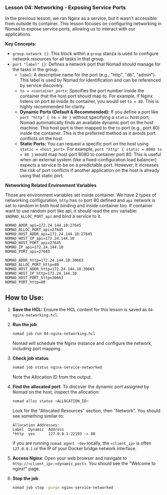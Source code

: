 ### Lesson 04: Networking - Exposing Service Ports

In the previous lesson, we ran Nginx as a service, but it wasn't accessible from outside its container. This lesson focuses on configuring networking in Nomad to expose service ports, allowing us to interact with our applications.

**Key Concepts:**

*   `group.network {}`: This block within a `group` stanza is used to configure network resources for all tasks in that group.
*   `port "label" {}`: Defines a network port that Nomad should manage for the tasks in the group.
    *   `label`: A descriptive name for the port (e.g., "http", "db", "admin"). This label is used by Nomad for identification and can be referenced by service discovery.
    *   `to = <container_port>`: Specifies the port number inside the container that the host port should map to. For example, if Nginx listens on port `80` inside its container, you would set `to = 80`. This is highly recommended for clarity.
    *   **Dynamic Ports (Default & Recommended):** If you define a port like `port "http" { to = 80 }` without specifying a `static` host port, Nomad automatically finds an available dynamic port on the host machine. This host port is then mapped to the `to` port (e.g., port 80) inside the container. This is the preferred method as it avoids port conflicts on the host.
    *   **Static Ports:** You can request a specific port on the host using `static = <host_port>`. For example, `port "http" { static = 8080 to = 80 }` would map host port 8080 to container port 80. This is useful when an external system (like a fixed-configuration load balancer) expects a service to be on a predictable port. However, it increases the risk of port conflicts if another application on the host is already using that static port.

**Networking Related Environment Variables**

Those are environment variables set inside container.
We have 2 types of networking configuration, `http` has `to` port 80 defined and `api` network is set to random in both host binding and inside container too.
If container want to use random port like api, it should read the env variable: `$NOMAD_ALLOC_PORT_api` and bind a service to it.

```
NOMAD_ADDR_api=172.24.144.10:27645
NOMAD_ALLOC_PORT_api=27645
NOMAD_HOST_ADDR_api=172.24.144.10:27645
NOMAD_HOST_IP_api=172.24.144.10
NOMAD_HOST_PORT_api=27645
NOMAD_IP_api=172.24.144.10
NOMAD_PORT_api=27645

NOMAD_ADDR_http=172.24.144.10:30663
NOMAD_ALLOC_PORT_http=80
NOMAD_HOST_ADDR_http=172.24.144.10:30663
NOMAD_HOST_IP_http=172.24.144.10
NOMAD_HOST_PORT_http=30663
NOMAD_PORT_http=80
```

## How to Use:

1.  **Save the HCL:**
    Ensure the HCL content for this lesson is saved as `04-nginx-networking.hcl`.

2.  **Run the job**:
    ```bash
    nomad job run 04-nginx-networking.hcl
    ```
    Nomad will schedule the Nginx instance and configure the network, including port mapping.

3.  **Check job status**:
    ```bash
    nomad job status nginx-service-networked
    ```
    Note the Allocation ID from the output.

4.  **Find the allocated port**:
    To discover the dynamic port assigned by Nomad on the host, inspect the allocation:
    ```bash
    nomad alloc status <ALLOCATION_ID>
    ```
    Look for the "Allocated Resources" section, then "Network". You should see something similar to:
    ```
	Allocation Addresses:
	Label  Dynamic  Address
	*http  yes      127.0.0.1:22193 -> 80
    ```
    If you are running `nomad agent -dev` locally, the `<client_ip>` is often `127.0.0.1` or the IP of your Docker bridge network interface.

5.  **Access Nginx**:
    Open your web browser and navigate to `http://<client_ip>:<dynamic_port>`.
    You should see the "Welcome to nginx!" page.

6.  **Stop the job**:
    ```bash
    nomad job stop -purge nginx-service-networked
    ```
